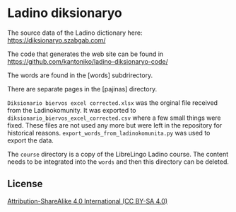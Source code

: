 # Ladino diksionaryo

The source data of the Ladino dictionary here: https://diksionaryo.szabgab.com/


The code that generates the web site can be found in https://github.com/kantoniko/ladino-diksionaryo-code/

The words are found in the [words] subdrirectory.

There are separate pages in the [pajinas] directory.

`Diksionario biervos excel corrected.xlsx` was the orginal file received from the Ladinokomunity.
It was exported to `diksionario_biervos_excel_corrected.csv` where a few small things were fixed.
These files are not used any more but were left in the repository for historical reasons.
`export_words_from_ladinokomunita.py` was used to export the data.

The `course` directory is a copy of the LibreLingo Ladino course.
The content needs to be integrated into the `words` and then this directory can be deleted.


## License

[Attribution-ShareAlike 4.0 International (CC BY-SA 4.0)](https://creativecommons.org/licenses/by-sa/4.0/)
